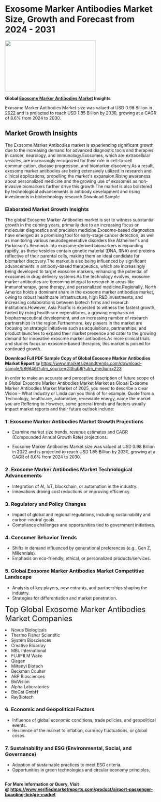 <H1>Exosome Marker Antibodies Market Size, Growth and Forecast from 2024 - 2031</H1><img class="aligncenter size-medium wp-image-584254" src="https://thirdeyenews.in/wp-content/uploads/2024/09/Global-Market-Research-300x168.jpeg" alt="" width="300" height="168" /><p><strong>Global&nbsp;<a href="https://www.marketsizeandtrends.com/download-sample/586646/?utm_source=Github8j?utm_medium=223">Exosome Marker Antibodies Market</a> Insights</strong></p><p>Exosome Marker Antibodies Market size was valued at USD 0.98 Billion in 2022 and is projected to reach USD 1.85 Billion by 2030, growing at a CAGR of 8.6% from 2024 to 2030.</p><p><h2>Market Growth Insights</h2> The Exosome Marker Antibodies market is experiencing significant growth due to the increasing demand for advanced diagnostic tools and therapies in cancer, neurology, and immunology.Exosomes, which are extracellular vesicles, are increasingly recognized for their role in cell-to-cell communication, disease progression, and biomarker discovery.As a result, exosome marker antibodies are being extensively utilized in research and clinical applications, propelling the market's expansion.Rising awareness about personalized medicine and the growing use of exosomes as non-invasive biomarkers further drive this growth.The market is also bolstered by technological advancements in antibody development and rising investments in biotechnology research.Download Sample <h3>Elaborated Market Growth Insights</h3> The global Exosome Marker Antibodies market is set to witness substantial growth in the coming years, primarily due to an increasing focus on molecular diagnostics and precision medicine.Exosome-based diagnostics have emerged as a promising tool for early-stage cancer detection, as well as monitoring various neurodegenerative disorders like Alzheimer's and Parkinson's.Research into exosome-derived biomarkers is expanding rapidly, as these vesicles contain genetic material (DNA, RNA) and proteins reflective of their parental cells, making them an ideal candidate for biomarker discovery.The market is also being influenced by significant advancements in antibody-based therapeutics, which are increasingly being developed to target exosome markers, enhancing the potential of exosomes in drug delivery systems.As the technology evolves, exosome marker antibodies are becoming integral to research in areas like immunotherapy, gene therapy, and personalized medicine.Regionally, North America holds a dominant share in the exosome marker antibodies market, owing to robust healthcare infrastructure, high R&D investments, and increasing collaborations between biotech firms and research institutions.However, Asia Pacific is expected to witness the fastest growth, fueled by rising healthcare expenditures, a growing emphasis on biopharmaceutical development, and an increasing number of research partnerships in the region.Furthermore, key players in the market are focusing on strategic initiatives such as acquisitions, partnerships, and product launches to expand their market presence and cater to the growing demand for innovative exosome marker antibodies.As more clinical trials and studies focus on exosome-based therapies, this market is poised for continued growth.</p><p><span class=""><strong>Download Full PDF Sample Copy of Global Exosome Marker Antibodies Market Report</strong> @ <a href="https://www.marketsizeandtrends.com/download-sample/586646/?utm_source=Github8j?utm_medium=223" target="_blank">https://www.marketsizeandtrends.com/download-sample/586646/?utm_source=Github8j?utm_medium=223</a></span></p><p>In order to make an accurate and perceptive description of future scope of a Global&nbsp;Exosome Marker Antibodies Market Market as Global&nbsp;Exosome Marker Antibodies Market Market of 2025, you need to describe a clear Vision &ndash; What Industry or Linda can you think of for example: Quote from a Technology, healthcare, automotive, renewable energy, name the market you are Reffering to.However, some general trends and factors usually impact market reports and their future outlook include:</p><h3>1.&nbsp;<strong>Exosome Marker Antibodies Market Growth Projections</strong></h3><ul><li>Examine market size trends, revenue estimates and CAGR (Compounded Annual Growth Rate) projections.</li><li><p>Exosome Marker Antibodies Market size was valued at USD 0.98 Billion in 2022 and is projected to reach USD 1.85 Billion by 2030, growing at a CAGR of 8.6% from 2024 to 2030.</p></li></ul><h3>2.&nbsp;<strong>Exosome Marker Antibodies Market Technological Advancements</strong></h3><ul><li>Integration of AI, IoT, blockchain, or automation in the industry.</li><li>Innovations driving cost reductions or improving efficiency.</li></ul><h3>3.&nbsp;<strong>Regulatory and Policy Changes</strong></h3><ul><li>Impact of global and regional regulations, including sustainability and carbon-neutral goals.</li><li>Compliance challenges and opportunities tied to government initiatives.</li></ul><h3>4.&nbsp;<strong>Consumer Behavior Trends</strong></h3><ul><li>Shifts in demand influenced by generational preferences (e.g., Gen Z, Millennials).</li><li>Emphasis on eco-friendly, ethical, or personalized products/services.</li></ul><h3>5.&nbsp;<strong>Global Exosome Marker Antibodies Market Competitive Landscape</strong></h3><ul><li>Analysis of key players, new entrants, and partnerships shaping the industry.</li><li>Strategies for differentiation and market penetration.</li></ul><p data-pm-slice="1 1 []"><span style="color: inherit; font-family: inherit; font-size: 25px;">Top Global Exosome Marker Antibodies Market Companies</span></p><div class="" data-test-id=""><p><li>Novus Biologicals</li><li> Thermo Fisher Scientific</li><li> System Biosciences</li><li> Creative Bioarray</li><li> MBL International</li><li> FUJIFILM Wako</li><li> Qiagen</li><li> Miltenyi Biotech</li><li> Beckman Coulter</li><li> ABP Biosciences</li><li> BioVision</li><li> Alpha Laboratories</li><li> BioCat GmbH</li><li> RayBiotech</li></p></div><h3>6.&nbsp;<strong>Economic and Geopolitical Factors</strong></h3><ul><li>Influence of global economic conditions, trade policies, and geopolitical events.</li><li>Resilience of the market to inflation, currency fluctuations, or global crises.</li></ul><h3>7.&nbsp;<strong>Sustainability and ESG (Environmental, Social, and Governance)</strong></h3><ul><li>Adoption of sustainable practices to meet ESG criteria.</li><li>Opportunities in green technologies and circular economy principles.</li></ul><h2><strong style="font-size: 14px;">For More Information or Query, Visit @&nbsp;</strong><a style="background-color: #ffffff; font-size: 14px;" href="https://www.marketsizeandtrends.com/report/exosome-marker-antibodies-market/" target="_blank">https://www.verifiedmarketreports.com/product/airport-passenger-boarding-bridge-market</a></h2>